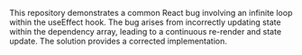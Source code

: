 This repository demonstrates a common React bug involving an infinite loop within the useEffect hook.  The bug arises from incorrectly updating state within the dependency array, leading to a continuous re-render and state update. The solution provides a corrected implementation.